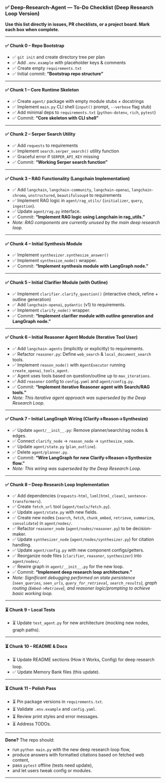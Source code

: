 ### ✅ Deep-Research-Agent — To-Do Checklist (Deep Research Loop Version)

**Use this list directly in issues, PR checklists, or a project board. Mark each box when complete.**

---

#### ✅ Chunk 0 – Repo Bootstrap
*   ✅ `git init` and create directory tree per plan
*   ✅ Add `.env.example` with placeholder keys & comments
*   ✅ Create empty `requirements.txt`
*   ✅ Initial commit: **“Bootstrap repo structure”**

---

#### ✅ Chunk 1 – Core Runtime Skeleton
*   ✅ Create `agent/` package with empty module stubs + docstrings
*   ✅ Implement `main.py` CLI shell (`input()` prompt, `--verbose` flag stub)
*   ✅ Add minimal deps to `requirements.txt` (`python-dotenv`, `rich`, `pytest`)
*   ✅ Commit: **“Core skeleton with CLI shell”**

---

#### ✅ Chunk 2 – Serper Search Utility
*   ✅ Add `requests` to requirements
*   ✅ Implement `search.serper_search()` utility function
*   ✅ Graceful error if `SERPER_API_KEY` missing
*   ✅ Commit: **“Working Serper search function”**

---

#### ✅ Chunk 3 – RAG Functionality (Langchain Implementation)
*   ✅ Add `langchain`, `langchain-community`, `langchain-openai`, `langchain-chroma`, `unstructured`, `beautifulsoup4` to requirements
*   ✅ Implement RAG logic in `agent/rag_utils/` (`initializer`, `query`, `ingestion`).
*   ✅ Update `agent/rag.py` interface.
*   ✅ Commit: **“Implement RAG logic using Langchain in rag_utils.”**
*   *Note: RAG components are currently unused by the main deep research loop.*

---

#### ✅ Chunk 4 – Initial Synthesis Module
*   ✅ Implement `synthesizer.synthesize_answer()`
*   ✅ Implement `synthesize_node()` wrapper.
*   ✅ Commit: **“Implement synthesis module with LangGraph node.”**

---

#### ✅ Chunk 5 – Initial Clarifier Module (with Outline)
*   ✅ Implement `clarifier.clarify_question()` (interactive check, refine + outline generation)
*   ✅ Add `langchain-openai`, `pydantic` (v1) to requirements.
*   ✅ Implement `clarify_node()` wrapper.
*   ✅ Commit: **“Implement clarifier module with outline generation and LangGraph node.”**

---

#### ✅ Chunk 6 – Initial Reasoner Agent Module (Iterative Tool User)
*   ✅ Add `langchain-agents` (implicitly or explicitly) to requirements.
*   ✅ Refactor `reasoner.py`: Define `web_search` & `local_document_search` tools.
*   ✅ Implement `reason_node()` with `AgentExecutor` running `create_openai_tools_agent`.
*   ✅ Agent uses tools based on question/outline up to `max_iterations`.
*   ✅ Add `reasoner` config to `config.yaml` and `agent/config.py`.
*   ✅ Commit: **“Implement iterative Reasoner agent with Search/RAG tools.”**
*   *Note: This iterative agent approach was superseded by the Deep Research Loop.*

---

#### ✅ Chunk 7 – Initial LangGraph Wiring (Clarify->Reason->Synthesize)
*   ✅ Update `agent/__init__.py`: Remove planner/search/rag nodes & edges.
*   ✅ Connect `clarify_node` -> `reason_node` -> `synthesize_node`.
*   ✅ Update `agent/state.py` (`plan_outline`).
*   ✅ Delete `agent/planner.py`.
*   ✅ Commit: **“Wire LangGraph for new Clarify->Reason->Synthesize flow.”**
*   *Note: This wiring was superseded by the Deep Research Loop.*

---

#### ✅ Chunk 8 – Deep Research Loop Implementation
*   ✅ Add dependencies (`requests-html`, `lxml[html_clean]`, `sentence-transformers`).
*   ✅ Create `fetch_url` tool (`agent/tools/fetch.py`).
*   ✅ Update `agent/state.py` with new fields.
*   ✅ Create new nodes (`search`, `fetch`, `chunk_embed`, `retrieve`, `summarize`, `consolidate`) in `agent/nodes/`.
*   ✅ Refactor `reasoner_node` (`agent/nodes/reasoner.py`) to be decision-maker.
*   ✅ Update `synthesizer_node` (`agent/nodes/synthesizer.py`) for citation handling.
*   ✅ Update `agent/config.py` with new component configs/getters.
*   ✅ Reorganize node files (`clarifier`, `reasoner`, `synthesizer`) into `agent/nodes/`.
*   ✅ Rewire graph in `agent/__init__.py` for the new loop.
*   ✅ Commit: **“Implement deep research loop architecture.”**
*   *Note: Significant debugging performed on state persistence (`seen_queries`, `seen_urls`, `query_for_retrieval`, `search_results`), graph routing (`Embed->Retrieve`), and reasoner logic/prompting to achieve basic working loop.*

---

#### ⏳ Chunk 9 – Local Tests
*   ⏳ Update `test_agent.py` for new architecture (mocking new nodes, graph paths).

---

#### ⏳ Chunk 10 – README & Docs
*   ⏳ Update README sections (How it Works, Config) for deep research loop.
*   ✅ Update Memory Bank files (this update).

---

#### ⏳ Chunk 11 – Polish Pass
*   ⏳ Pin package versions in `requirements.txt`.
*   ⏳ Validate `.env.example` and `config.yaml`.
*   ⏳ Review print styles and error messages.
*   ⏳ Address TODOs.

---

**Done?** The repo should:

*   run `python main.py` with the new deep research loop flow,
*   produce answers with formatted citations based on fetched web content,
*   pass `pytest` offline (tests need update),
*   and let users tweak config or modules.

---